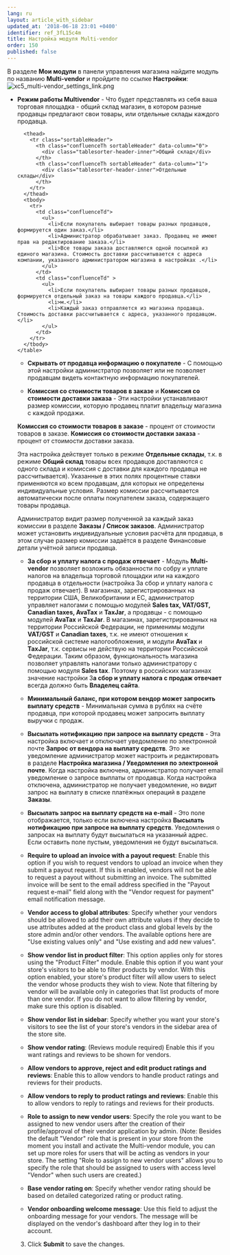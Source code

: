 ```yaml
---
lang: ru
layout: article_with_sidebar
updated_at: '2018-06-18 23:01 +0400'
identifier: ref_3fL15c4m
title: Настройка модуля Multi-vendor
order: 150
published: false
---
```

В разделе **Мои модули** в панели управления магазина найдите модуль по названию **Multi-vendor** и пройдите по ссылке **Настройки**:
    ![xc5_multi-vendor_settings_link.png]({{site.baseurl}}/attachments/ref_nFq48dhr/xc5_multi-vendor_settings_link.png)


   *   **Режим работы Multivendor** - Что будет представлять из себя ваша торговая площадка - общий склад магазин, в котором разные продавцы предлагают свои товары, или отдельные склады каждого продавца.  

        <table class="ui compact celled small padded table">
      <thead>
        <tr class="sortableHeader">
          <th class="confluenceTh sortableHeader" data-column="0">
            <div class="tablesorter-header-inner">Общий склад</div>
          </th>
          <th class="confluenceTh sortableHeader" data-column="1">
            <div class="tablesorter-header-inner">Отдельные склады</div>
          </th>
        </tr>
      </thead>
      <tbody>
        <tr>
          <td class="confluenceTd">
            <ul>
              <li>Если покупатель выбирает товары разных продавцов, формируется один заказ.</li>
              <li>Администратор обрабатывает заказ. Продавец не имеют прав на редактирование заказа.</li>
              <li>Все товары заказа доставляются одной посылкой из единого магазина. Стоимость доставки рассчитывается с адреса компании, указанного администратором магазина в настройках .</li>
            </ul>
          </td>
          <td class="confluenceTd" >
            <ul>
              <li>Если покупатель выбирает товары разных продавцов, формируется отдельный заказ на товары каждого продавца.</li>
              <li>м.</li>
              <li>Каждый заказ отправляется из магазина продавца. Стоимость доставки рассчитывается с адреса, указанного продавцом.</li>
            </ul>
          </td>
        </tr>
      </tbody>
    </table>


   *   **Скрывать от продавца информацию о покупателе** - С помощью этой настройки администратор позволяет или не позволяет продавцам видеть контактную информацию покупателей.
    
   *   **Комиссия со стоимости товаров в заказе** и **Комиссия со стоимости доставки заказа** - Эти настройки устанавливают размер комиссии, которую продавец платит владельцу магазина с каждой продажи.
   
**Комиссия со стоимости товаров в заказе** - процент от стоимости товаров в заказе. **Комиссия со стоимости доставки заказа** - процент от стоимости доставки заказа. 

Эта настройка действует только в режиме **Отдельные склады**, т.к. в режиме **Общий склад** товары всех продавцов доставляются с одного склада и комиссия с доставки для каждого продавца не рассчитывается). Указанные в этих полях процентные ставки применяются ко всем продавцам, для которых не определены индивидуальные условия. Размер комиссии рассчитывается автоматически после оплаты покупателем заказа, содержащего товары продавца. 

Администратор видит размер полученной за каждый заказ комиссии в разделе **Заказы / Список заказов**. Администратор может установить индивидуальные условия расчёта для продавца, в этом случае размер комиссии задаётся в разделе Финансовые детали учётной записи продавца. 
        
   *   **За сбор и уплату налога с продаж отвечает** - Модуль **Multi-vendor** позволяет возложить обязанности по собру и уплате налогов на владельца торговой площадки или на каждого продавца в отдельности (настройка За сбор и уплату налога с продаж отвечает). В магазинах, зарегистрированных на территории США, Великобритании и ЕС, администратор управляет налогами с помощью модулей **Sales tax, VAT/GST, Canadian taxes, AvaTax** и **TaxJar**, а продавцы - с помощью модулей **AvaTax** и **TaxJar**. В магазинах, зарегистрированных на территории Российской Федерации, не применимы модули **VAT/GST** и **Canadian taxes**, т.к. не имеют отношения к российской системе налогообложения, и модули **AvaTax** и **TaxJar**, т.к. сервисы не действую на территории Российской Федерации. Таким образом, функциональность магазина позволяет управлять налогами только администратору с помощью модуля **Sales tax**. Поэтому в российских магазинах значение настройки З**а сбор и уплату налога с продаж отвечает** всегда должно быть **Владелец сайта**. 
  
   *   **Минимальный баланс, при котором вендор может запросить выплату средств** - Минимальная сумма в рублях на счёте продавца, при которой продавец может запросить выплату выручки с продаж.
    
   *   **Высылать нотификацию при запросе на выплату средств** - Эта настройка включает и отключает уведомление по электронной почте **Запрос от вендора на выплату средств**. Это же уведомление администратор может настроить и редактировать в разделе **Настройка магазина / Уведомления по электронной почте**. Когда настройка включена, администратор получает email уведомление о запросе выплаты от продавца. Когда настройка отключена, администратор не получает уведомление, но видит запрос на выплату в списке платёжных операций в разделе **Заказы**.
    
   *   **Высылать запрос на выплату средств на e-mail** - Это поле отображается, только если включена настройка **Высылать нотификацию при запросе на выплату средств**. Уведомления о запросах на выплату будут высылаться на указанный адрес. Если оставить поле пустым, уведомления не будут высылаться.
    
   *   **Require to upload an invoice with a payout request**: Enable this option if you wish to request vendors to upload an invoice when they submit a payout request. If this is enabled, vendors will not be able to request a payout without submitting an invoice. The submitted invoice will be sent to the email address specified in the "Payout request e-mail" field along with the "Vendor request for payment" email notification message.
    
   *   **Vendor access to global attributes**: Specify whether your vendors should be allowed to add their own attribute values if they decide to use attributes added at the product class and global levels by the store admin and/or other vendors.
        The available options here are "Use existing values only" and "Use existing and add new values".

   *   **Show vendor list in product filter**: This option applies only for stores using the "Product Filter" module. Enable this option if you want your store's visitors to be able to filter products by vendor. With this option enabled, your store's product filter will allow users to select the vendor whose products they wish to view. Note that filtering by vendor will be available only in categories that list products of more than one vendor. If you do not want to allow filtering by vendor, make sure this option is disabled.
   
   *   **Show vendor list in sidebar**: Specify whether you want your store's visitors to see the list of your store's vendors in the sidebar area of the store site.
    
   *   **Show vendor rating**: (Reviews module required) Enable this if you want ratings and reviews to be shown for vendors.
    
   *   **Allow vendors to approve, reject and edit product ratings and reviews**: Enable this to allow vendors to handle product ratings and reviews for their products.
   
   *   **Allow vendors to reply to product ratings and reviews**: Enable this to allow vendors to reply to ratings and reviews for their products.
    
   *   **Role to assign to new vendor users**: Specify the role you want to be assigned to new vendor users after the creation of their profile/approval of their vendor application by admin. (Note: Besides the default "Vendor" role that is present in your store from the moment you install and activate the Multi-vendor module, you can set up more roles for users that will be acting as vendors in your store. The setting "Role to assign to new vendor users" allows you to specify the role that should be assigned to users with access level "Vendor" when such users are created.)

   *   **Base vendor rating on**: Specify whether vendor rating should be based on detailed categorized rating or product rating.
    
   *   **Vendor onboarding welcome message**: Use this field to adjust the onboarding message for your vendors. The message will be displayed on the vendor's dashboard after they log in to their account.

3.  Click **Submit** to save the changes.
